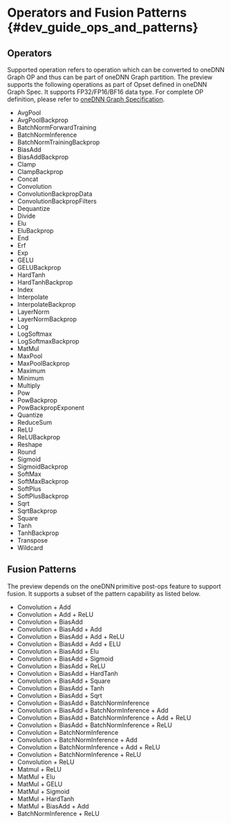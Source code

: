# Operators and Fusion Patterns {#dev_guide_ops_and_patterns}

## Operators

Supported operation refers to operation which can be converted to oneDNN Graph
OP and thus can be part of oneDNN Graph partition. The preview supports the
following operations as part of Opset defined in oneDNN Graph Spec.  It supports
FP32/FP16/BF16 data type.  For complete OP definition, please refer to
[oneDNN Graph Specification](https://spec.oneapi.com/onednn-graph/latest/ops/index.html).

- AvgPool
- AvgPoolBackprop
- BatchNormForwardTraining
- BatchNormInference
- BatchNormTrainingBackprop
- BiasAdd
- BiasAddBackprop
- Clamp
- ClampBackprop
- Concat
- Convolution
- ConvolutionBackpropData
- ConvolutionBackpropFilters
- Dequantize
- Divide
- Elu
- EluBackprop
- End
- Erf
- Exp
- GELU
- GELUBackprop
- HardTanh
- HardTanhBackprop
- Index
- Interpolate
- InterpolateBackprop
- LayerNorm
- LayerNormBackprop
- Log
- LogSoftmax
- LogSoftmaxBackprop
- MatMul
- MaxPool
- MaxPoolBackprop
- Maximum
- Minimum
- Multiply
- Pow
- PowBackprop
- PowBackpropExponent
- Quantize
- ReduceSum
- ReLU
- ReLUBackprop
- Reshape
- Round
- Sigmoid
- SigmoidBackprop
- SoftMax
- SoftMaxBackprop
- SoftPlus
- SoftPlusBackprop
- Sqrt
- SqrtBackprop
- Square
- Tanh
- TanhBackprop
- Transpose
- Wildcard

## Fusion Patterns

The preview depends on the oneDNN primitive post-ops feature to support fusion.
It supports a subset of the pattern capability as listed below.

- Convolution + Add
- Convolution + Add + ReLU
- Convolution + BiasAdd
- Convolution + BiasAdd + Add
- Convolution + BiasAdd + Add + ReLU
- Convolution + BiasAdd + Add + ELU
- Convolution + BiasAdd + Elu
- Convolution + BiasAdd + Sigmoid
- Convolution + BiasAdd + ReLU
- Convolution + BiasAdd + HardTanh
- Convolution + BiasAdd + Square
- Convolution + BiasAdd + Tanh
- Convolution + BiasAdd + Sqrt
- Convolution + BiasAdd + BatchNormInference
- Convolution + BiasAdd + BatchNormInference + Add
- Convolution + BiasAdd + BatchNormInference + Add + ReLU
- Convolution + BiasAdd + BatchNormInference + ReLU
- Convolution + BatchNormInference
- Convolution + BatchNormInference + Add
- Convolution + BatchNormInference + Add + ReLU
- Convolution + BatchNormInference + ReLU
- Convolution + ReLU
- Matmul + ReLU
- MatMul + Elu
- MatMul + GELU
- MatMul + Sigmoid
- MatMul + HardTanh
- MatMul + BiasAdd + Add
- BatchNormInference + ReLU
